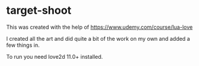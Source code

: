 # target-shoot

This was created with the help of https://www.udemy.com/course/lua-love

I created all the art and did quite a bit of the work on my own and added a few things in.

To run you need love2d 11.0+ installed.
